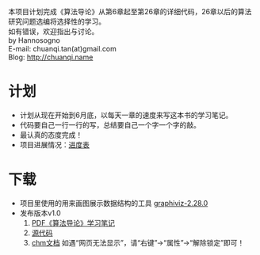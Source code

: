 本项目计划完成《算法导论》从第6章起至第26章的详细代码，26章以后的算法研究问题选编将选择性的学习。
<br />如有错误，欢迎指出与讨论。
<br />by Hannosogno
<br />E-mail: chuanqi.tan(at)gmail.com
<br />Blog: http://chuanqi.name

# 计划 #
  * 计划从现在开始到6月底，以每天一章的速度来写这本书的学习笔记。
  * 代码要自己一行一行的写，总结要自己一个字一个字的敲。
  * 最认真的态度完成！
  * 项目进展情况：[进度表](http://code.google.com/p/introduction-to-algorithms-notes/wiki/Schedule)

# 下载 #
  * 项目里使用的用来画图展示数据结构的工具 [graphiviz-2.28.0](http://introduction-to-algorithms-notes.googlecode.com/files/graphviz-2.28.0.msi)
  * 发布版本v1.0
    1. [PDF《算法导论》学习笔记](http://introduction-to-algorithms-notes.googlecode.com/files/%E3%80%8A%E7%AE%97%E6%B3%95%E5%AF%BC%E8%AE%BA%E3%80%8B%E5%AD%A6%E4%B9%A0%E7%AC%94%E8%AE%B0%20v1.0.pdf)
    1. [源代码](http://introduction-to-algorithms-notes.googlecode.com/files/Introduction%20to%20Algorithms%20Projects%20v1.0.rar)
    1. [chm文档](http://introduction-to-algorithms-notes.googlecode.com/files/Introduction%20to%20Algorithm%20Notes%20v1.0.chm) 如遇“网页无法显示”，请“右键”->“属性”->“解除锁定”即可！